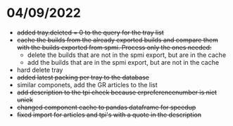 # 04/09/2022

- ~~added tray.deleted = 0 to the query for the tray list~~
- ~~cache the builds from the already exported builds and compare them with the builds exported from spmi. Process only the ones needed:~~
  - delete the builds that are not in the spmi export, but are in the cache
  - add the builds that are in the spmi export, but are not in the cache
- hard delete tray
- ~~added latest packing per tray to the database~~
- similar componets, add the GR articles to the list
- ~~add description to the tpi check because erpreferencenumber is niet uniek~~
- ~~changed component cache to pandas dataframe for speedup~~
- ~~fixed import for articles and tpi's with a quote in the description~~
